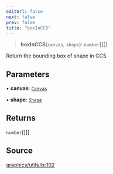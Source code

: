 ```yaml
---
editUrl: false
next: false
prev: false
title: "boxInCCS"
---
```


> **boxInCCS**(`canvas`, `shape`): `number`[][]

Return the bounding box of shape in CCS

## Parameters

• **canvas**: [`Canvas`](/api-core/classes/canvas/)

• **shape**: [`Shape`](/api-core/classes/shape/)

## Returns

`number`[][]

## Source

[graphics/utils.ts:102](https://github.com/dgmjs/dgmjs/blob/c296d113d513e412f08f9016159ca40d11e704cd/packages/core/src/graphics/utils.ts#L102)
